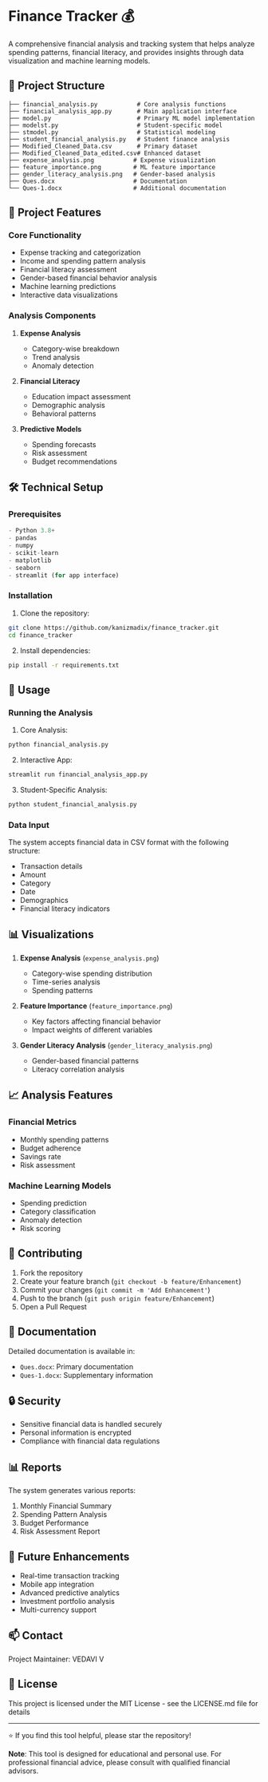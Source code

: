 # Finance Tracker 💰

A comprehensive financial analysis and tracking system that helps analyze spending patterns, financial literacy, and provides insights through data visualization and machine learning models.

## 📁 Project Structure

```
├── financial_analysis.py           # Core analysis functions
├── financial_analysis_app.py       # Main application interface
├── model.py                        # Primary ML model implementation
├── modelst.py                      # Student-specific model
├── stmodel.py                      # Statistical modeling
├── student_financial_analysis.py   # Student finance analysis
├── Modified_Cleaned_Data.csv       # Primary dataset
├── Modified_Cleaned_Data_edited.csv# Enhanced dataset
├── expense_analysis.png           # Expense visualization
├── feature_importance.png         # ML feature importance
├── gender_literacy_analysis.png   # Gender-based analysis
├── Ques.docx                      # Documentation
└── Ques-1.docx                    # Additional documentation
```

## 🎯 Project Features

### Core Functionality
- Expense tracking and categorization
- Income and spending pattern analysis
- Financial literacy assessment
- Gender-based financial behavior analysis
- Machine learning predictions
- Interactive data visualizations

### Analysis Components
1. **Expense Analysis**
   - Category-wise breakdown
   - Trend analysis
   - Anomaly detection

2. **Financial Literacy**
   - Education impact assessment
   - Demographic analysis
   - Behavioral patterns

3. **Predictive Models**
   - Spending forecasts
   - Risk assessment
   - Budget recommendations

## 🛠️ Technical Setup

### Prerequisites
```python
- Python 3.8+
- pandas
- numpy
- scikit-learn
- matplotlib
- seaborn
- streamlit (for app interface)
```

### Installation

1. Clone the repository:
```bash
git clone https://github.com/kanizmadix/finance_tracker.git
cd finance_tracker
```

2. Install dependencies:
```bash
pip install -r requirements.txt
```

## 🚀 Usage

### Running the Analysis

1. Core Analysis:
```bash
python financial_analysis.py
```

2. Interactive App:
```bash
streamlit run financial_analysis_app.py
```

3. Student-Specific Analysis:
```bash
python student_financial_analysis.py
```

### Data Input

The system accepts financial data in CSV format with the following structure:
- Transaction details
- Amount
- Category
- Date
- Demographics
- Financial literacy indicators

## 📊 Visualizations

1. **Expense Analysis** (`expense_analysis.png`)
   - Category-wise spending distribution
   - Time-series analysis
   - Spending patterns

2. **Feature Importance** (`feature_importance.png`)
   - Key factors affecting financial behavior
   - Impact weights of different variables

3. **Gender Literacy Analysis** (`gender_literacy_analysis.png`)
   - Gender-based financial patterns
   - Literacy correlation analysis

## 📈 Analysis Features

### Financial Metrics
- Monthly spending patterns
- Budget adherence
- Savings rate
- Risk assessment

### Machine Learning Models
- Spending prediction
- Category classification
- Anomaly detection
- Risk scoring

## 🤝 Contributing

1. Fork the repository
2. Create your feature branch (`git checkout -b feature/Enhancement`)
3. Commit your changes (`git commit -m 'Add Enhancement'`)
4. Push to the branch (`git push origin feature/Enhancement`)
5. Open a Pull Request

## 📝 Documentation

Detailed documentation is available in:
- `Ques.docx`: Primary documentation
- `Ques-1.docx`: Supplementary information

## 🔒 Security

- Sensitive financial data is handled securely
- Personal information is encrypted
- Compliance with financial data regulations

## 📊 Reports

The system generates various reports:
1. Monthly Financial Summary
2. Spending Pattern Analysis
3. Budget Performance
4. Risk Assessment Report

## 🎯 Future Enhancements

- Real-time transaction tracking
- Mobile app integration
- Advanced predictive analytics
- Investment portfolio analysis
- Multi-currency support

## 📫 Contact

Project Maintainer: VEDAVI V 

## 📜 License

This project is licensed under the MIT License - see the LICENSE.md file for details

---
⭐ If you find this tool helpful, please star the repository!

**Note**: This tool is designed for educational and personal use. For professional financial advice, please consult with qualified financial advisors.
